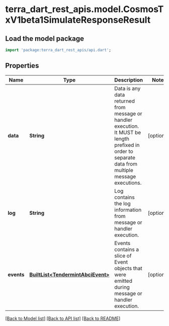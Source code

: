 # terra_dart_rest_apis.model.CosmosTxV1beta1SimulateResponseResult

## Load the model package
```dart
import 'package:terra_dart_rest_apis/api.dart';
```

## Properties
Name | Type | Description | Notes
------------ | ------------- | ------------- | -------------
**data** | **String** | Data is any data returned from message or handler execution. It MUST be length prefixed in order to separate data from multiple message executions. | [optional] 
**log** | **String** | Log contains the log information from message or handler execution. | [optional] 
**events** | [**BuiltList&lt;TendermintAbciEvent&gt;**](TendermintAbciEvent.md) | Events contains a slice of Event objects that were emitted during message or handler execution. | [optional] 

[[Back to Model list]](../README.md#documentation-for-models) [[Back to API list]](../README.md#documentation-for-api-endpoints) [[Back to README]](../README.md)


